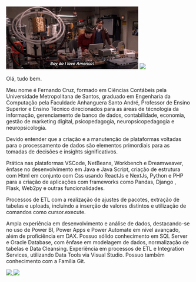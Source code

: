 <img height = "170em" src= Engenhariadascoisas.gif/>   <img height = "180em" src =/>

   
Olá, tudo bem.

Meu nome é Fernando Cruz, formado em Ciências Contábeis pela Universidade Metropolitana de Santos, graduado em Engenharia da Computação pela Faculdade Anhanguera Santo André, Professor de Ensino Superior e Ensino Técnico direcionados para as áreas de técnologia da informação, gerenciamento de banco de dados, contabilidade, economia, gestão de marketing digital, psicopedagogia, neuropsicopedagogia e neuropsicologia.

Devido entender que a criação e a manutenção de plataformas voltadas para o processamento de dados são elementos primordiais para as tomadas de decisões e insights significativos.

Prática nas plataformas VSCode, NetBeans, Workbench e Dreamweaver, ênfase no desenvolvimento em Java e Java Script, criação de estrutura com Html em conjunto com Css usando ReactJs e NextJs, Python e PHP para a criação de aplicações com frameworks como Pandas, Django , Flask, Web2py e outras funcionalidades.

Processos de ETL com a realização de ajustes de pacotes, extração de tabelas e uploads, incluindo a inserção de valores distintos e utilização de comandos como cursor.execute.

Ampla experiência em desenvolvimento e análise de dados, destacando-se no uso de Power BI, Power Apps e Power Automate em nível avançado, além de proficiência em DAX. Possuo sólido conhecimento em SQL Server e Oracle Database, com ênfase em modelagem de dados, normalização de tabelas e Data Cleansing. Experiência em processos de ETL e Integration Services, utilizando Data Tools via Visual Studio. Possuo também conhecimento com a Família Git.

<div>
  <a href="https://github.com/Nandotecno">
  <img height = "180em" src = "https://github-readme-stats.vercel.app/api?username=Nandotecno&show_icons=true&theme=dark&include_all_commits=true&count_private=true"/>
  <img height = "180em" src = "https://github-readme-stats.vercel.app/api/top-langs/?username=Nandotecno&layout=compact&langs_count=7&theme=dark"/>
</div>
